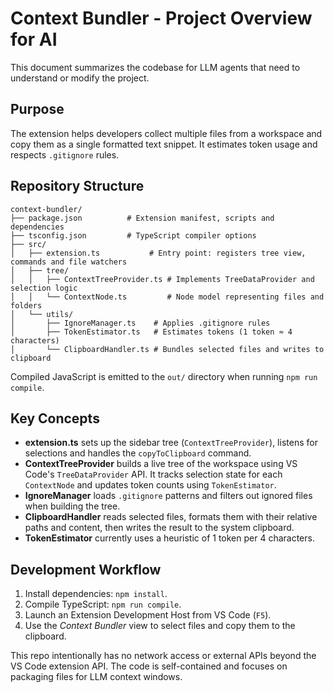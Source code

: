 # Context Bundler - Project Overview for AI

This document summarizes the codebase for LLM agents that need to understand or modify the project.

## Purpose

The extension helps developers collect multiple files from a workspace and copy them as a single formatted text snippet. It estimates token usage and respects `.gitignore` rules.

## Repository Structure

```
context-bundler/
├── package.json          # Extension manifest, scripts and dependencies
├── tsconfig.json         # TypeScript compiler options
├── src/
│   ├── extension.ts           # Entry point: registers tree view, commands and file watchers
│   ├── tree/
│   │   ├── ContextTreeProvider.ts # Implements TreeDataProvider and selection logic
│   │   └── ContextNode.ts         # Node model representing files and folders
│   └── utils/
│       ├── IgnoreManager.ts    # Applies .gitignore rules
│       ├── TokenEstimator.ts   # Estimates tokens (1 token ≈ 4 characters)
│       └── ClipboardHandler.ts # Bundles selected files and writes to clipboard
```

Compiled JavaScript is emitted to the `out/` directory when running `npm run compile`.

## Key Concepts

- **extension.ts** sets up the sidebar tree (`ContextTreeProvider`), listens for selections and handles the `copyToClipboard` command.
- **ContextTreeProvider** builds a live tree of the workspace using VS Code's `TreeDataProvider` API. It tracks selection state for each `ContextNode` and updates token counts using `TokenEstimator`.
- **IgnoreManager** loads `.gitignore` patterns and filters out ignored files when building the tree.
- **ClipboardHandler** reads selected files, formats them with their relative paths and content, then writes the result to the system clipboard.
- **TokenEstimator** currently uses a heuristic of 1 token per 4 characters.

## Development Workflow

1. Install dependencies: `npm install`.
2. Compile TypeScript: `npm run compile`.
3. Launch an Extension Development Host from VS Code (`F5`).
4. Use the *Context Bundler* view to select files and copy them to the clipboard.

This repo intentionally has no network access or external APIs beyond the VS Code extension API. The code is self-contained and focuses on packaging files for LLM context windows.
